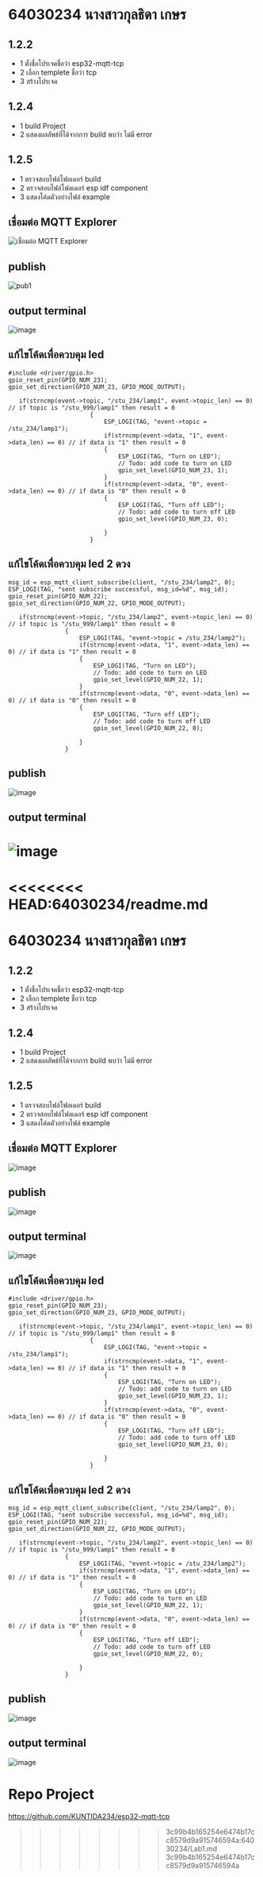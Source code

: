 # 64030234 นางสาวกุลธิดา  เกษร

## 1.2.2 
- 1 ตั้งชื่อโปรเจคชื่อว่า esp32-mqtt-tcp
- 2 เลือก templete ชื่อว่า tcp
- 3 สร้างโปรเจค

## 1.2.4
- 1 build Project
- 2 แสดงผลลัพธ์ที่ได้จากการ build พบว่า ไม่มี error

 ## 1.2.5
  - 1 ตรวจสอบไฟล์โฟลเดอร์ build
  - 2 ตรวจสอบไฟล์โฟลเดอร์ esp idf component
  - 3 แสดงโค้ดตัวอย่างไฟล์ example

  ## เชื่อมต่อ MQTT Explorer
![เชื่อมต่อ MQTT Explorer](https://github.com/KUNTIDA234/MQTT_Lab_II/assets/115066215/13ec1584-47f8-4090-9a3f-21b3ff737cd1)

## publish 
![pub1](https://github.com/KUNTIDA234/MQTT_Lab_II/assets/115066215/b442814c-8266-4fd5-977b-8d8695996b2d)

## output terminal
![image](https://github.com/KUNTIDA234/MQTT_Lab_II/assets/115066215/0aafaf06-3e96-4b6b-a82e-79274f732c47)

## แก้ไขโค้ดเพื่อควบคุม led
```
#include <driver/gpio.h>
gpio_reset_pin(GPIO_NUM_23);
gpio_set_direction(GPIO_NUM_23, GPIO_MODE_OUTPUT);
```
```
   if(strncmp(event->topic, "/stu_234/lamp1", event->topic_len) == 0)  // if topic is "/stu_999/lamp1" then result = 0
                       {
                           ESP_LOGI(TAG, "event->topic = /stu_234/lamp1");
                           if(strncmp(event->data, "1", event->data_len) == 0) // if data is "1" then result = 0
                           {
                               ESP_LOGI(TAG, "Turn on LED");
                               // Todo: add code to turn on LED
                               gpio_set_level(GPIO_NUM_23, 1);
                           }
                           if(strncmp(event->data, "0", event->data_len) == 0) // if data is "0" then result = 0
                           {
                               ESP_LOGI(TAG, "Turn off LED");
                               // Todo: add code to turn off LED
                               gpio_set_level(GPIO_NUM_23, 0);

                           }
                       }
```
## แก้ไขโค้ดเพื่อควบคุม led 2 ดวง
```
msg_id = esp_mqtt_client_subscribe(client, "/stu_234/lamp2", 0);
ESP_LOGI(TAG, "sent subscribe successful, msg_id=%d", msg_id);
gpio_reset_pin(GPIO_NUM_22);
gpio_set_direction(GPIO_NUM_22, GPIO_MODE_OUTPUT);
```
```
   if(strncmp(event->topic, "/stu_234/lamp2", event->topic_len) == 0)  // if topic is "/stu_999/lamp1" then result = 0
                {
                    ESP_LOGI(TAG, "event->topic = /stu_234/lamp2");
                    if(strncmp(event->data, "1", event->data_len) == 0) // if data is "1" then result = 0
                    {
                        ESP_LOGI(TAG, "Turn on LED");
                        // Todo: add code to turn on LED
                        gpio_set_level(GPIO_NUM_22, 1);
                    }
                    if(strncmp(event->data, "0", event->data_len) == 0) // if data is "0" then result = 0
                    {
                        ESP_LOGI(TAG, "Turn off LED");
                        // Todo: add code to turn off LED
                        gpio_set_level(GPIO_NUM_22, 0);

                    }
                }

```
## publish 
![image](https://github.com/KUNTIDA234/MQTT_Lab_II/assets/115066215/c0041353-2c72-4738-b3ff-97c714f05297)

## output terminal
![image](https://github.com/KUNTIDA234/MQTT_Lab_II/assets/115066215/fcc99216-6389-4844-a2f3-d8e7cf6fd68d)
=======
<<<<<<<< HEAD:64030234/readme.md
========
# 64030234 นางสาวกุลธิดา  เกษร

## 1.2.2 
- 1 ตั้งชื่อโปรเจคชื่อว่า esp32-mqtt-tcp
- 2 เลือก templete ชื่อว่า tcp
- 3 สร้างโปรเจค

## 1.2.4
- 1 build Project
- 2 แสดงผลลัพธ์ที่ได้จากการ build พบว่า ไม่มี error

 ## 1.2.5
  - 1 ตรวจสอบไฟล์โฟลเดอร์ build
  - 2 ตรวจสอบไฟล์โฟลเดอร์ esp idf component
  - 3 แสดงโค้ดตัวอย่างไฟล์ example

  ## เชื่อมต่อ MQTT Explorer
  ![image](https://github.com/KUNTIDA234/MQTT_Lab_II/assets/115066215/76bc97c8-3743-4f23-95e8-e1fdc2917982)

## publish 
![image](https://github.com/KUNTIDA234/MQTT_Lab_II/assets/115066215/a31c1ab4-b3ae-46d8-9bbe-d33b74791144)

## output terminal
![image](https://github.com/KUNTIDA234/MQTT_Lab_II/assets/115066215/0aafaf06-3e96-4b6b-a82e-79274f732c47)

## แก้ไขโค้ดเพื่อควบคุม led
```
#include <driver/gpio.h>
gpio_reset_pin(GPIO_NUM_23);
gpio_set_direction(GPIO_NUM_23, GPIO_MODE_OUTPUT);
```
```
   if(strncmp(event->topic, "/stu_234/lamp1", event->topic_len) == 0)  // if topic is "/stu_999/lamp1" then result = 0
                       {
                           ESP_LOGI(TAG, "event->topic = /stu_234/lamp1");
                           if(strncmp(event->data, "1", event->data_len) == 0) // if data is "1" then result = 0
                           {
                               ESP_LOGI(TAG, "Turn on LED");
                               // Todo: add code to turn on LED
                               gpio_set_level(GPIO_NUM_23, 1);
                           }
                           if(strncmp(event->data, "0", event->data_len) == 0) // if data is "0" then result = 0
                           {
                               ESP_LOGI(TAG, "Turn off LED");
                               // Todo: add code to turn off LED
                               gpio_set_level(GPIO_NUM_23, 0);

                           }
                       }
```
## แก้ไขโค้ดเพื่อควบคุม led 2 ดวง
```
msg_id = esp_mqtt_client_subscribe(client, "/stu_234/lamp2", 0);
ESP_LOGI(TAG, "sent subscribe successful, msg_id=%d", msg_id);
gpio_reset_pin(GPIO_NUM_22);
gpio_set_direction(GPIO_NUM_22, GPIO_MODE_OUTPUT);
```
```
   if(strncmp(event->topic, "/stu_234/lamp2", event->topic_len) == 0)  // if topic is "/stu_999/lamp1" then result = 0
                {
                    ESP_LOGI(TAG, "event->topic = /stu_234/lamp2");
                    if(strncmp(event->data, "1", event->data_len) == 0) // if data is "1" then result = 0
                    {
                        ESP_LOGI(TAG, "Turn on LED");
                        // Todo: add code to turn on LED
                        gpio_set_level(GPIO_NUM_22, 1);
                    }
                    if(strncmp(event->data, "0", event->data_len) == 0) // if data is "0" then result = 0
                    {
                        ESP_LOGI(TAG, "Turn off LED");
                        // Todo: add code to turn off LED
                        gpio_set_level(GPIO_NUM_22, 0);

                    }
                }

```
## publish 
![image](https://github.com/KUNTIDA234/MQTT_Lab_II/assets/115066215/c0041353-2c72-4738-b3ff-97c714f05297)

## output terminal
![image](https://github.com/KUNTIDA234/MQTT_Lab_II/assets/115066215/fcc99216-6389-4844-a2f3-d8e7cf6fd68d)

# Repo Project

https://github.com/KUNTIDA234/esp32-mqtt-tcp
>>>>>>>> 3c99b4b165254e6474b17cc8579d9a915746594a:64030234/Lab1.md
>>>>>>> 3c99b4b165254e6474b17cc8579d9a915746594a
